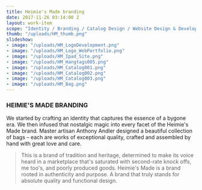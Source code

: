 ```yaml
---
title: Heimie's Made branding
date: 2017-11-26 03:14:00 Z
layout: work-item
scope: "Identity / Branding / Catalog Design / Website Design & Development / Social Media Strategy"
thumb: "/uploads/HM_thumb.png"
slideshow:
- image: "/uploads/HM_LogoDevelopment.png"
- image: "/uploads/HM_Logo_WebPortfolio.png"
- image: "/uploads/HM_Ipad_Site.png"
- image: "/uploads/HM_Hangtags005.png"
- image: "/uploads/HM_Catalog001.png"
- image: "/uploads/HM_Catalog002.png"
- image: "/uploads/HM_Catalog003.png"
- image: "/uploads/HM_Bag.png"
---
```


### HEIMIE'S MADE BRANDING

We started by crafting an identity that captures the essence of a bygone era. We then infused that nostalgic magic into every facet of the Heimie's Made brand. Master artisan Anthony Andler designed a beautiful collection of bags – each are works of exceptional quality, crafted and assembled by hand with great love and care.

> This is a brand of tradition and heritage, determined to make its voice heard in a marketplace that's saturated with second-rate knock offs, me too's, and poorly produced goods. Heimie's Made is a brand rooted in authenticity and purpose. A brand that truly stands for absolute quality and functional design.
